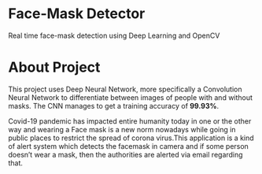 # Face-Mask Detector

Real time face-mask detection using Deep Learning and OpenCV

# About Project

This project uses Deep Neural Network, more specifically a Convolution Neural Network to differentiate between images of people with and without masks. The CNN manages to get a training accuracy of **99.93%**.

Covid-19 pandemic has impacted entire humanity today in one or
the other way and wearing a Face mask is a new norm nowadays
while going in public places to restrict the spread of corona
virus.This application is a kind of alert system which detects the
facemask in camera and if some person doesn’t wear a mask, then
the authorities are alerted via email regarding that.
